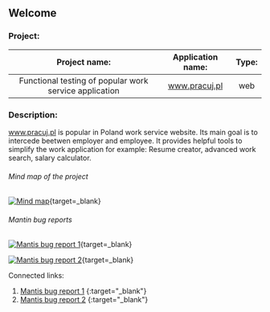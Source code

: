 ## Welcome



### Project:

|                 Project name:                          |  Application name: | Type: |
|                     :--:                               |        :--:        |  :--: |
| Functional testing of popular work service application |   www.pracuj.pl    |  web  |


### Description:

  www.pracuj.pl is popular in Poland work service website. Its main goal is to intercede beetwen employer and employee. It provides helpful tools to simplify the work application for example: Resume creator, advanced work search, salary calculator.

###### Mind map of the project

[![Mind map](https://eriziel.github.io/Portfolio/Images/Mind_map.png)](https://eriziel.github.io/Portfolio/Images/Mind_map.png){target=_blank}


###### Mantin bug reports

[![Mantis bug report 1](https://eriziel.github.io/Portfolio/Images/Mantis_bug_report_1.png)](https://eriziel.github.io/Portfolio/Images/Mantis_bug_report_1.png){target=_blank}

[![Mantis bug report 2](https://eriziel.github.io/Portfolio/Images/Mantis_bug_report_2.png)](https://eriziel.github.io/Portfolio/Images/Mantis_bug_report_2.png){target=_blank}

Connected links: 
1. [Mantis bug report 1](http://software-testing.ru/bts/view.php?id=10057) {:target="_blank"}
2. [Mantis bug report 2](http://software-testing.ru/bts/view.php?id=10058) {:target="_blank"}


